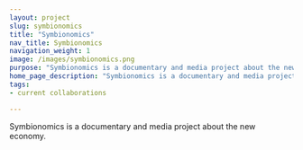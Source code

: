 ```yaml
---
layout: project
slug: symbionomics
title: "Symbionomics"
nav_title: Symbionomics
navigation_weight: 1
image: /images/symbionomics.png
purpose: "Symbionomics is a documentary and media project about the new economy"
home_page_description: "Symbionomics is a documentary and media project about the new economy."
tags:
- current collaborations

---
```

Symbionomics is a documentary and media project about the new economy.